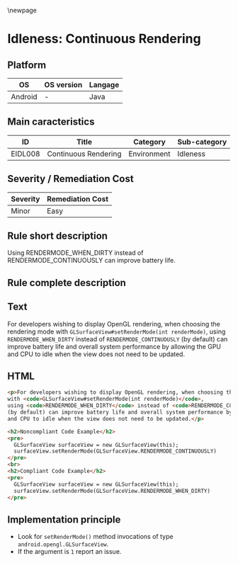 \newpage

# Idleness: Continuous Rendering

## Platform

|   OS          |  OS version  |  Langage  |
|---------------|--------------|-----------|
|  Android      |       -      |  Java     |

## Main caracteristics

|   ID     | Title                 | Category    | Sub-category   |
|----------|-----------------------|-------------|----------------|
| EIDL008  | Continuous Rendering  | Environment | Idleness       |

## Severity / Remediation Cost
  
|  Severity  | Remediation Cost    |
|------------|---------------------|
| Minor      | Easy                |

## Rule short description

Using RENDERMODE_WHEN_DIRTY instead of RENDERMODE_CONTINUOUSLY can improve battery life.

## Rule complete description

## Text

For developers wishing to display OpenGL rendering, when choosing the rendering mode with
`GLSurfaceView#setRenderMode(int renderMode)`, using `RENDERMODE_WHEN_DIRTY` instead of
`RENDERMODE_CONTINUOUSLY` (by default) can improve battery life and overall system
performance by allowing the GPU and CPU to idle when the view does not need to be updated.

## HTML

```html
<p>For developers wishing to display OpenGL rendering, when choosing the rendering mode 
with <code>GLSurfaceView#setRenderMode(int renderMode)</code>, 
using <code>RENDERMODE_WHEN_DIRTY</code> instead of <code>RENDERMODE_CONTINUOUSLY</code>
(by default) can improve battery life and overall system performance by allowing the GPU 
and CPU to idle when the view does not need to be updated.</p>

<h2>Noncompliant Code Example</h2>
<pre>
  GLSurfaceView surfaceView = new GLSurfaceView(this);
  surfaceView.setRenderMode(GLSurfaceView.RENDERMODE_CONTINUOUSLY)
</pre>
<br>
<h2>Compliant Code Example</h2>
<pre>
  GLSurfaceView surfaceView = new GLSurfaceView(this);
  surfaceView.setRenderMode(GLSurfaceView.RENDERMODE_WHEN_DIRTY)
</pre>
```

## Implementation principle

- Look for `setRenderMode()` method invocations of type `android.opengl.GLSurfaceView`.
- If the argument is `1` report an issue.
